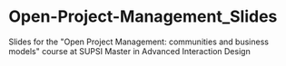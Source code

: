 Open-Project-Management_Slides
==============================

Slides for the "Open Project Management: communities and business models" course at SUPSI Master in Advanced Interaction Design
